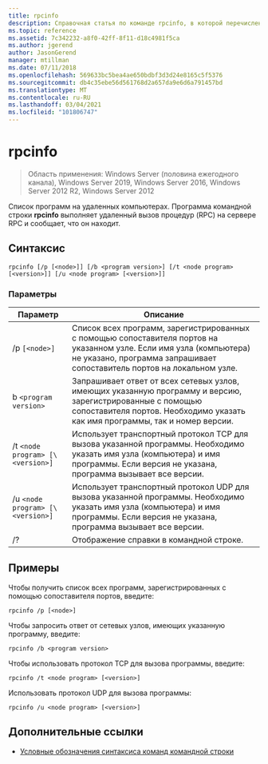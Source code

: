 ```yaml
---
title: rpcinfo
description: Справочная статья по команде rpcinfo, в которой перечислены программы на удаленном компьютере.
ms.topic: reference
ms.assetid: 7c342232-a8f0-42ff-8f11-d18c4981f5ca
ms.author: jgerend
author: JasonGerend
manager: mtillman
ms.date: 07/11/2018
ms.openlocfilehash: 569633bc5bea4ae650bdbf3d3d24e8165c5f5376
ms.sourcegitcommit: db4c35ebe56d561768d2a657da9e6d6a791457bd
ms.translationtype: MT
ms.contentlocale: ru-RU
ms.lasthandoff: 03/04/2021
ms.locfileid: "101806747"
---
```

# <a name="rpcinfo"></a>rpcinfo

> Область применения: Windows Server (половина ежегодного канала), Windows Server 2019, Windows Server 2016, Windows Server 2012 R2, Windows Server 2012

Список программ на удаленных компьютерах. Программа командной строки **rpcinfo** выполняет удаленный вызов процедур (RPC) на сервере RPC и сообщает, что он находит.

## <a name="syntax"></a>Синтаксис

```
rpcinfo [/p [<node>]] [/b <program version>] [/t <node program> [<version>]] [/u <node program> [<version>]]
```

### <a name="parameters"></a>Параметры

| Параметр | Описание |
|--|--|
| /p `[<node>]` | Список всех программ, зарегистрированных с помощью сопоставителя портов на указанном узле. Если имя узла (компьютера) не указано, программа запрашивает сопоставитель портов на локальном узле. |
| b `<program version>` | Запрашивает ответ от всех сетевых узлов, имеющих указанную программу и версию, зарегистрированные с помощью сопоставителя портов. Необходимо указать как имя программы, так и номер версии. |
| /t `<node program> [\<version>]` | Использует транспортный протокол TCP для вызова указанной программы. Необходимо указать имя узла (компьютера) и имя программы. Если версия не указана, программа вызывает все версии. |
| /u `<node program> [\<version>]` | Использует транспортный протокол UDP для вызова указанной программы. Необходимо указать имя узла (компьютера) и имя программы. Если версия не указана, программа вызывает все версии. |
| /? | Отображение справки в командной строке. |

## <a name="examples"></a>Примеры

Чтобы получить список всех программ, зарегистрированных с помощью сопоставителя портов, введите:

```
rpcinfo /p [<node>]
```

Чтобы запросить ответ от сетевых узлов, имеющих указанную программу, введите:

```
rpcinfo /b <program version>
```

Чтобы использовать протокол TCP для вызова программы, введите:

```
rpcinfo /t <node program> [<version>]
```

Использовать протокол UDP для вызова программы:

```
rpcinfo /u <node program> [<version>]
```

## <a name="additional-references"></a>Дополнительные ссылки

- [Условные обозначения синтаксиса команд командной строки](command-line-syntax-key.md)
